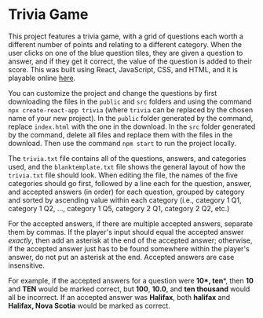 Trivia Game
===========

This project features a trivia game, with a grid of questions each worth a different number of points and relating to a different category. When the user clicks on one of the blue question tiles, they are given a question to answer, and if they get it correct, the value of the question is added to their score. This was built using React, JavaScript, CSS, and HTML, and it is playable online [here](https://bensta.epizy.com/trivia).

You can customize the project and change the questions by first downloading the files in the `public` and `src` folders and using the command `npx create-react-app trivia` (where `trivia` can be replaced by the chosen name of your new project). In the `public` folder generated by the command, replace `index.html` with the one in the download. In the `src` folder generated by the command, delete all files and replace them with the files in the download. Then use the command `npm start` to run the project locally.

The `trivia.txt` file contains all of the questions, answers, and categories used, and the `blanktemplate.txt` file shows the general layout of how the `trivia.txt` file should look. When editing the file, the names of the five categories should go first, followed by a line each for the question, answer, and accepted answers (in order) for each question, grouped by category and sorted by ascending value within each category (i.e., category 1 Q1, category 1 Q2, ..., category 1 Q5, category 2 Q1, category 2 Q2, etc.)

For the accepted answers, if there are multiple accepted answers, separate them by commas. If the player's input should equal the accepted answer *exactly*, then add an asterisk at the end of the accepted answer; otherwise, if the accepted answer just has to be found somewhere within the player's answer, do not put an asterisk at the end. Accepted answers are case insensitive.

For example, if the accepted answers for a question were **10\*, ten***, then **10** and **TEN** would be marked correct, but **100**, **10.0**, and **ten thousand** would all be incorrect. If an accepted answer was **Halifax**, both **halifax** and **Halifax, Nova Scotia** would be marked as correct.
